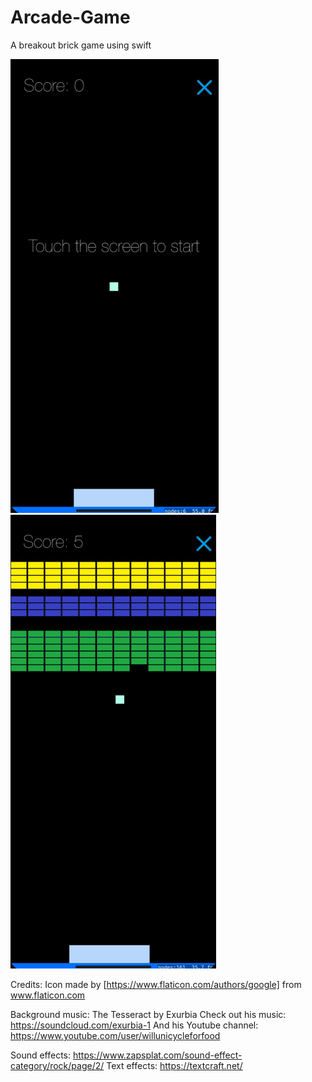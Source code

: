 # Arcade-Game
A breakout brick game using swift

![Alt Text](https://github.com/nikki-thn/Arcade-Game/blob/master/Screen%20Shot%202019-03-01%20at%206.38.11%20PM.png) ![Alt Text](https://github.com/nikki-thn/Arcade-Game/blob/master/Screen%20Shot%202019-03-01%20at%206.38.58%20PM.png)

Credits:
Icon made by [https://www.flaticon.com/authors/google] from www.flaticon.com

Background music: The Tesseract by Exurbia
Check out his music: https://soundcloud.com/exurbia-1
And his Youtube channel: https://www.youtube.com/user/willunicycleforfood

Sound effects: https://www.zapsplat.com/sound-effect-category/rock/page/2/
Text effects: https://textcraft.net/


